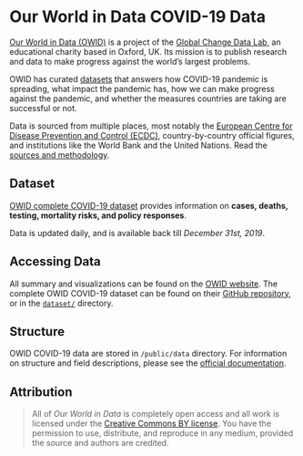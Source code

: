 # Our World in Data COVID-19 Data

[Our World in Data (OWID)](https://ourworldindata.org/about) is a project of the [Global Change Data Lab](https://global-change-data-lab.org/), an educational charity based in Oxford, UK. Its mission is to publish research and data to make progress against the world’s largest problems.

OWID has curated [datasets](https://ourworldindata.org/coronavirus) that answers how COVID-19 pandemic is spreading, what impact the pandemic has, how we can make progress against the pandemic, and whether the measures countries are taking are successful or not. 

Data is sourced from multiple places, most notably the [European Centre for Disease Prevention and Control (ECDC)](https://www.ecdc.europa.eu/en/publications-data/download-todays-data-geographic-distribution-covid-19-cases-worldwide), country-by-country official figures, and institutions like the World Bank and the United Nations. Read the [sources and methodology](dataset/public/data#our-data-sources).

## Dataset

[OWID complete COVID-19 dataset](https://ourworldindata.org/coronavirus) provides information on **cases, deaths, testing, mortality risks, and policy responses**.

Data is updated daily, and is available back till _December 31st, 2019_.

## Accessing Data

All summary and visualizations can be found on the [OWID website](https://ourworldindata.org/coronavirus-data). The complete OWID COVID-19 dataset can be found on their [GitHub repository](https://github.com/owid/covid-19-data/tree/master/public/data#our-data-sources), or in the [`dataset/`](dataset/) directory.

## Structure

OWID COVID-19 data are stored in `/public/data` directory. For information on structure and field descriptions, please see the [official documentation](https://github.com/owid/covid-19-data/blob/master/public/data/README.md).

## Attribution

> All of _Our World in Data_ is completely open access and all work is licensed under the [Creative Commons BY license](https://creativecommons.org/licenses/by/4.0/). You have the permission to use, distribute, and reproduce in any medium, provided the source and authors are credited.
